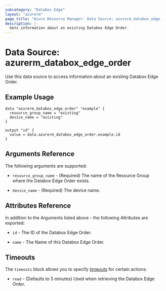 ```yaml
---
subcategory: "Databox Edge"
layout: "azurerm"
page_title: "Azure Resource Manager: Data Source: azurerm_databox_edge_order"
description: |-
  Gets information about an existing Databox Edge Order.
---
```


# Data Source: azurerm_databox_edge_order

Use this data source to access information about an existing Databox Edge Order.

## Example Usage

```hcl
data "azurerm_databox_edge_order" "example" {
  resource_group_name = "existing"
  device_name = "existing"
}

output "id" {
  value = data.azurerm_databox_edge_order.example.id
}
```

## Arguments Reference

The following arguments are supported:

* `resource_group_name` - (Required) The name of the Resource Group where the Databox Edge Order exists.

* `device_name` - (Required) The device name.

## Attributes Reference

In addition to the Arguments listed above - the following Attributes are exported: 

* `id` - The ID of the Databox Edge Order.

* `name` - The Name of this Databox Edge Order.

## Timeouts

The `timeouts` block allows you to specify [timeouts](https://www.terraform.io/docs/configuration/resources.html#timeouts) for certain actions:

* `read` - (Defaults to 5 minutes) Used when retrieving the Databox Edge Order.